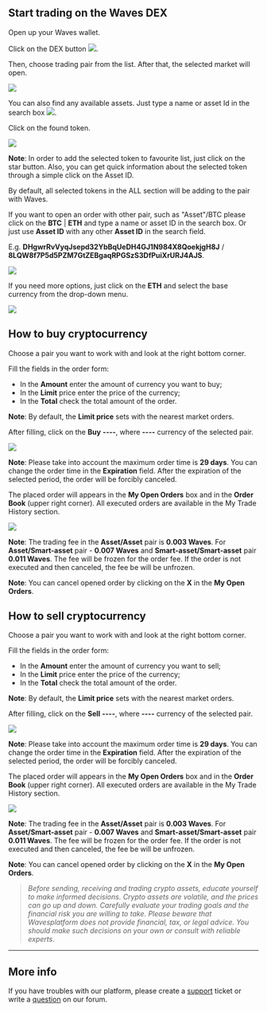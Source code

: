 ## Start trading on the Waves DEX

Open up your Waves wallet.

Click on the DEX button ![](/_assets/dex_01.png).

Then, choose trading pair from the list. After that, the selected market will open.

![](/_assets/dex_02.png)

You can also find any available assets. Just type a name or asset Id in the search box ![](/_assets/dex_03.png).

Click on the found token.

![](/_assets/dex_04.png)

**Note**: In order to add the selected token to favourite list, just click on the star button. Also, you can get quick information about the selected token through a simple click on the Asset ID.

By default, all selected tokens in the ALL section will be adding to the pair with Waves.

If you want to open an order with other pair, such as "Asset"/BTC please click on the **BTC** | **ETH** and type a name or asset ID in the search box. Or just use **Asset ID** with any other **Asset ID** in the search field.

E.g. **DHgwrRvVyqJsepd32YbBqUeDH4GJ1N984X8QoekjgH8J** / **8LQW8f7P5d5PZM7GtZEBgaqRPGSzS3DfPuiXrURJ4AJS**.

![](/_assets/dex_05.png)

If you need more options, just click on the **ETH** and select the base currency from the drop-down menu.

![](/_assets/dex_05_1.png)

## How to buy cryptocurrency

Choose a pair you want to work with and look at the right bottom corner.

Fill the fields in the order form:

* In the **Amount** enter the amount of currency you want to buy;
* In the **Limit** price enter the price of the currency;
* In the **Total** check the total amount of the order.

**Note**: By default, the **Limit price** sets with the nearest market orders.

After filling, click on the **Buy** **----**, where **----** currency of the selected pair.

![](/_assets/dex_06.png)

**Note**: Please take into account the maximum order time is **29 days**. You can change the order time in the **Expiration** field.
After the expiration of the selected period, the order will be forcibly canceled.

The placed order will appears in the **My Open Orders** box and in the **Order Book** (upper right corner). All executed orders are available in the My Trade History section.

![](/_assets/dex_06_1.png)

**Note**: The trading fee in the **Asset/Asset** pair is **0.003 Waves**. For **Asset/Smart-asset** pair - **0.007 Waves** and **Smart-asset/Smart-asset** pair **0.011 Waves**.
The fee will be frozen for the order fee. If the order is not executed and then canceled, the fee be will be unfrozen.

**Note**: You can cancel opened order by clicking on the **X** in the **My Open Orders**.

## How to sell cryptocurrency

Choose a pair you want to work with and look at the right bottom corner.

Fill the fields in the order form:

* In the **Amount** enter the amount of currency you want to sell;
* In the **Limit** price enter the price of the currency;
* In the **Total** check the total amount of the order.

**Note**: By default, the **Limit price** sets with the nearest market orders.

After filling, click on the **Sell** **----**, where **----** currency of the selected pair.

![](/_assets/dex_09.png)

**Note**: Please take into account the maximum order time is **29 days**. You can change the order time in the **Expiration** field.
After the expiration of the selected period, the order will be forcibly canceled.

The placed order will appears in the **My Open Orders** box and in the **Order Book** (upper right corner). All executed orders are available in the My Trade History section.

![](/_assets/dex_10.png)

**Note**: The trading fee in the **Asset/Asset** pair is **0.003 Waves**. For **Asset/Smart-asset** pair - **0.007 Waves** and **Smart-asset/Smart-asset** pair **0.011 Waves**.
The fee will be frozen for the order fee. If the order is not executed and then canceled, the fee be will be unfrozen.

**Note**: You can cancel opened order by clicking on the **X** in the **My Open Orders**.

> _Before sending, receiving and trading crypto assets, educate yourself to make informed decisions. Crypto assets are volatile, and the prices can go up and down. Carefully evaluate your trading goals and the financial risk you are willing to take.
> Please beware that Wavesplatform does not provide financial, tax, or legal advice. You should make such decisions on your own or consult with reliable experts_.

___

## More info

If you have troubles with our platform, please create a [support](https://support.wavesplatform.com) ticket or write a [question](https://forum.wavesplatform.com) on our forum.
